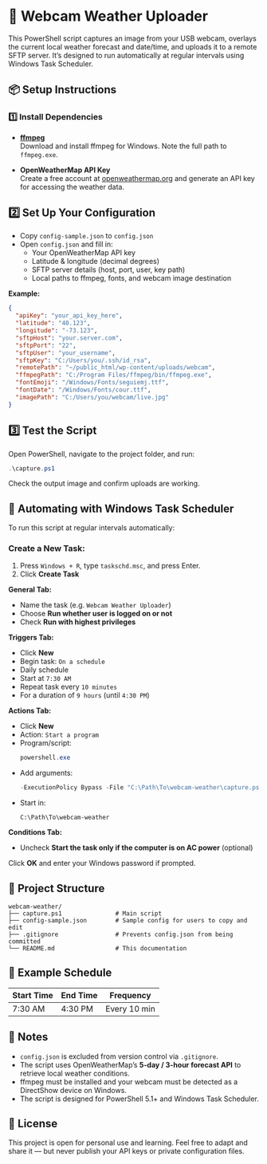 
# 📸 Webcam Weather Uploader

This PowerShell script captures an image from your USB webcam, overlays the current local weather forecast and date/time, and uploads it to a remote SFTP server. It’s designed to run automatically at regular intervals using Windows Task Scheduler.

## 📦 Setup Instructions

### 1️⃣ Install Dependencies

- **[ffmpeg](https://ffmpeg.org/download.html)**  
  Download and install ffmpeg for Windows. Note the full path to `ffmpeg.exe`.

- **OpenWeatherMap API Key**  
  Create a free account at [openweathermap.org](https://openweathermap.org/api) and generate an API key for accessing the weather data.

## 2️⃣ Set Up Your Configuration

- Copy `config-sample.json` to `config.json`
- Open `config.json` and fill in:
  - Your OpenWeatherMap API key
  - Latitude & longitude (decimal degrees)
  - SFTP server details (host, port, user, key path)
  - Local paths to ffmpeg, fonts, and webcam image destination

**Example:**  
```json
{
  "apiKey": "your_api_key_here",
  "latitude": "40.123",
  "longitude": "-73.123",
  "sftpHost": "your.server.com",
  "sftpPort": "22",
  "sftpUser": "your_username",
  "sftpKey": "C:/Users/you/.ssh/id_rsa",
  "remotePath": "~/public_html/wp-content/uploads/webcam",
  "ffmpegPath": "C:/Program Files/ffmpeg/bin/ffmpeg.exe",
  "fontEmoji": "/Windows/Fonts/seguiemj.ttf",
  "fontDate": "/Windows/Fonts/cour.ttf",
  "imagePath": "C:/Users/you/webcam/live.jpg"
}
```

## 3️⃣ Test the Script

Open PowerShell, navigate to the project folder, and run:

```powershell
.\capture.ps1
```

Check the output image and confirm uploads are working.

## 📅 Automating with Windows Task Scheduler

To run this script at regular intervals automatically:

### Create a New Task:
1. Press `Windows + R`, type `taskschd.msc`, and press Enter.
2. Click **Create Task**

**General Tab:**
- Name the task (e.g. `Webcam Weather Uploader`)
- Choose **Run whether user is logged on or not**
- Check **Run with highest privileges**

**Triggers Tab:**
- Click **New**
- Begin task: `On a schedule`
- Daily schedule
- Start at `7:30 AM`
- Repeat task every `10 minutes`
- For a duration of `9 hours` (until `4:30 PM`)

**Actions Tab:**
- Click **New**
- Action: `Start a program`
- Program/script:
  ```powershell
  powershell.exe
  ```
- Add arguments:
  ```powershell
  -ExecutionPolicy Bypass -File "C:\Path\To\webcam-weather\capture.ps1"
  ```
- Start in:
  ```
  C:\Path\To\webcam-weather
  ```

**Conditions Tab:**
- Uncheck **Start the task only if the computer is on AC power** (optional)

Click **OK** and enter your Windows password if prompted.

## 📄 Project Structure

```
webcam-weather/
├── capture.ps1               # Main script
├── config-sample.json        # Sample config for users to copy and edit
├── .gitignore                # Prevents config.json from being committed
└── README.md                 # This documentation
```

## 🔄 Example Schedule

| Start Time | End Time | Frequency |
|------------|----------|------------|
| 7:30 AM    | 4:30 PM  | Every 10 min |

## 📌 Notes

- `config.json` is excluded from version control via `.gitignore`.
- The script uses OpenWeatherMap’s **5-day / 3-hour forecast API** to retrieve local weather conditions.
- ffmpeg must be installed and your webcam must be detected as a DirectShow device on Windows.
- The script is designed for PowerShell 5.1+ and Windows Task Scheduler.

## 📃 License

This project is open for personal use and learning. Feel free to adapt and share it — but never publish your API keys or private configuration files.
